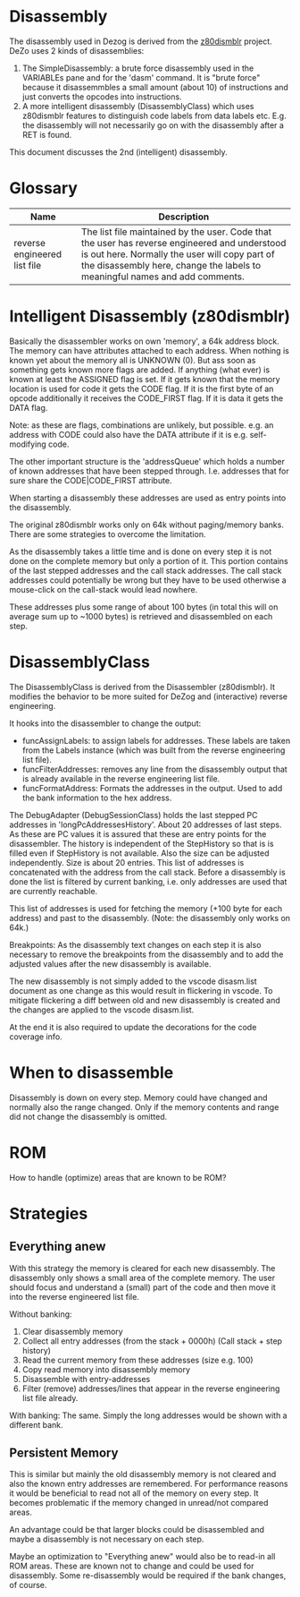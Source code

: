 # Disassembly

The disassembly used in Dezog is derived from the [z80dismblr](https://github.com/maziac/z80dismblr) project.
DeZo uses 2 kinds of disassemblies:
1. The SimpleDisassembly: a brute force disassembly used in the VARIABLEs pane and for the 'dasm' command.
It is "brute force" because it disassemmbles a small amount (about 10) of instructions and just converts the opcodes into instructions.
2. A more intelligent disassembly (DisassemblyClass) which uses z80dismblr features to distinguish code labels from data labels etc. E.g. the disassembly will not necessarily go on with the disassembly after a RET is found.

This document discusses the 2nd (intelligent) disassembly.

# Glossary

| Name | Description |
|------|-------------|
| reverse engineered list file | The list file maintained by the user. Code that the user has reverse engineered and understood is out here. Normally the user will copy part of the disassembly here, change the labels to meaningful names and add comments. |


# Intelligent Disassembly (z80dismblr)

Basically the disassembler works on own 'memory', a 64k address block.
The memory can have attributes attached to each address.
When nothing is known yet about the memory all is UNKNOWN (0).
But ass soon as something gets known more flags are added.
If anything (what ever) is known at least the ASSIGNED flag is set.
If it gets known that the memory location is used for code it gets the CODE flag.
If it is the first byte of an opcode additionally it receives the CODE_FIRST flag.
If it is data it gets the DATA flag.

Note: as these are flags, combinations are unlikely, but possible. e.g. an address with CODE could also have the DATA attribute if it is e.g. self-modifying code.

The other important structure is the 'addressQueue' which holds a number of known addresses that have been stepped through. I.e. addresses that for sure share the CODE|CODE_FIRST attribute.

When starting a disassembly these addresses are used as entry points into the disassembly.

The original z80dismblr works only on 64k without paging/memory banks.
There are some strategies to overcome the limitation.

As the disassembly takes a little time and is done on every step it is not done on the complete memory but only a portion of it.
This portion contains of the last stepped addresses and the call stack addresses.
The call stack addresses could potentially be wrong but they have to be used otherwise a mouse-click on the call-stack would lead nowhere.

These addresses plus some range of about 100 bytes (in total this will on average sum up to ~1000 bytes) is retrieved and disassembled on each step.


# DisassemblyClass

The DisassemblyClass is derived from the Disassembler (z80dismblr).
It modifies the behavior to be more suited for DeZog and (interactive) reverse engineering.

It hooks into the disassembler to change the output:
- funcAssignLabels: to assign labels for addresses. These labels are taken from the Labels instance (which was built from the reverse engineering list file).
- funcFilterAddresses: removes any line from the disassembly output that is already available in the  reverse engineering list file.
- funcFormatAddress: Formats the addresses in the output. Used to add the bank information to the hex address.

The DebugAdapter (DebugSessionClass) holds the last stepped PC addresses in 'longPcAddressesHistory'.
About 20 addresses of last steps. As these are PC values it is assured that these are entry points for the disassembler.
The history is independent of the StepHistory so that is is filled even if StepHistory is not available.
Also the size can be adjusted independently.
Size is about 20 entries.
This list of addresses is concatenated with the address from the call stack.
Before a disassembly is done the list is filtered by current banking, i.e. only addresses are used that are currently reachable.

This list of addresses is used for fetching the memory (+100 byte for each address) and past to the disassembly. (Note: the disassembly only works on 64k.)

Breakpoints:
As the disassembly text changes on each step it is also necessary to remove the breakpoints from the disassembly and to add the adjusted values after the new disassembly is available.

The new disassembly is not simply added to the vscode disasm.list document as one change as this would result in flickering in vscode.
To mitigate flickering a diff between old and new disassembly is created and the changes are applied to the vscode disasm.list.

At the end it is also required to update the decorations for the code coverage info.



# When to disassemble

Disassembly is down on every step. Memory could have changed and normally also the range changed.
Only if the memory contents and range did not change the disassembly is omitted.


# ROM

How to handle (optimize) areas that are known to be ROM?


# Strategies

## Everything anew

With this strategy the memory is cleared for each new disassembly.
The disassembly only shows a small area of the complete memory.
The user should focus and understand a (small) part of the code and then move it into the reverse engineered list file.

Without banking:
1. Clear disassembly memory
2. Collect all entry addresses (from the stack + 0000h) (Call stack + step history)
3. Read the current memory from these addresses (size e.g. 100)
4. Copy read memory into disassembly memory
5. Disassemble with entry-addresses
6. Filter (remove) addresses/lines that appear in the reverse engineering list file already.

With banking:
The same.
Simply the long addresses would be shown with a different bank.


## Persistent Memory

This is similar but mainly the old disassembly memory is not cleared and also the known entry addresses are remembered.
For performance reasons it would be beneficial to read not all of the memory on every step.
It becomes problematic if the memory changed in unread/not compared areas.

An advantage could be that larger blocks could be disassembled and maybe a disassembly is not necessary on each step.

Maybe an optimization to "Everything anew" would also be to read-in all ROM areas.
These are known not to change and could be used for disassembly.
Some re-disassembly would be required if the bank changes, of course.


